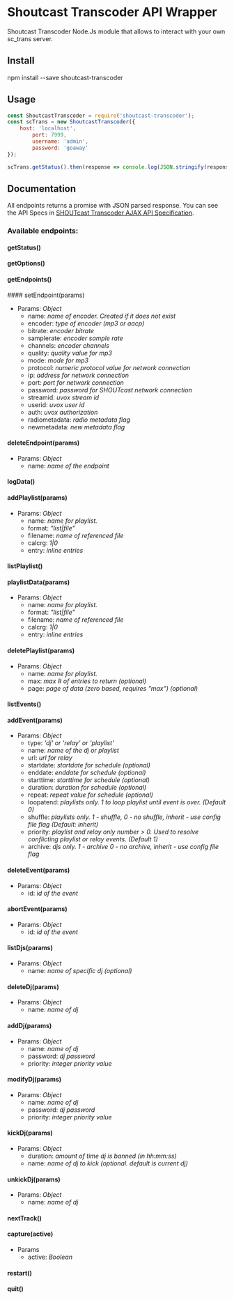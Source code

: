# Shoutcast Transcoder API Wrapper
Shoutcast Transcoder Node.Js module that allows to interact with your own sc_trans server.

## Install
npm install --save shoutcast-transcoder

## Usage
```javascript
const ShoutcastTranscoder = require('shoutcast-transcoder');
const scTrans = new ShoutcastTranscoder({
    host: 'localhost',
		port: 7999,
		username: 'admin',
		password: 'goaway'
});

scTrans.getStatus().then(response => console.log(JSON.stringify(response, null, 2)));

```

## Documentation

All endpoints returns a promise with JSON parsed response. You can see the API Specs in [SHOUTcast Transcoder AJAX API Specification](http://wiki.winamp.com/wiki/SHOUTcast_Transcoder_AJAX_api_Specification).

### Available endpoints:

#### getStatus()
#### getOptions()
#### getEndpoints()
#### setEndpoint(params)
* Params: *Object*
	* name: *name of encoder. Created if it does not exist*
  * encoder: *type of encoder (mp3 or aacp)*
  * bitrate: *encoder bitrate*
  * samplerate: *encoder sample rate*
  * channels: *encoder channels*
  * quality: *quality value for mp3*
  * mode: *mode for mp3*
  * protocol: *numeric protocol value for network connection*
  * ip: *address for network connection*
  * port: *port for network connection*
  * password: *password for SHOUTcast network connection*
  * streamid: *uvox stream id*
  * userid: *uvox user id*
  * auth: *uvox authorization*
  * radiometadata: *radio metadata flag*
  * newmetadata: *new metadata flag*

#### deleteEndpoint(params)
* Params: *Object*
	* name: *name of the endpoint*
	
#### logData()
#### addPlaylist(params)
* Params: *Object*
    * name: *name for playlist.*
    * format: *"list|file"*
    * filename: *name of referenced file*
    * calcrg: *1|0*
    * entry: *inline entries*

#### listPlaylist()
#### playlistData(params)
* Params: *Object*
    * name: *name for playlist.*
    * format: *"list|file"*
    * filename: *name of referenced file*
    * calcrg: *1|0*
    * entry: *inline entries*

#### deletePlaylist(params)
* Params: *Object*
    * name: *name for playlist.*
    * max: *max # of entries to return (optional)*
    * page: *page of data (zero based, requires "max") (optional)*

#### listEvents()
#### addEvent(params)
* Params: *Object*
    * type: *'dj' or 'relay' or 'playlist'*
    * name: *name of the dj or playlist*
    * url: *url for relay*
    * startdate: *startdate for schedule (optional)*
    * enddate: *enddate for schedule (optional)*
    * starttime: *starttime for schedule (optional)*
    * duration: *duration for schedule (optional)*
    * repeat: *repeat value for schedule (optional)*
    * loopatend: *playlists only. 1 to loop playlist until event is over. (Default 0)*
    * shuffle: *playlists only. 1 - shuffle, 0 - no shuffle, inherit - use config file flag (Default: inherit)*
    * priority: *playlist and relay only number > 0. Used to resolve conflicting playlist or relay events. (Default 1)*
    * archive: *djs only. 1 - archive 0 - no archive, inherit - use config file flag*

#### deleteEvent(params)
* Params: *Object*
    * id: *id of the event*

#### abortEvent(params)
* Params: *Object*
    * id: *id of the event*

#### listDjs(params)
* Params: *Object*
    * name: *name of specific dj (optional)*

#### deleteDj(params)
* Params: *Object*
    * name: *name of dj*

#### addDj(params)
* Params: *Object*
    * name: *name of dj*
    * password: *dj password*
    * priority: *integer priority value*

#### modifyDj(params)
* Params: *Object*
    * name: *name of dj*
    * password: *dj password*
    * priority: *integer priority value*

#### kickDj(params)
* Params: *Object*
    * duration: *amount of time dj is banned (in hh:mm:ss)*
    * name: *name of dj to kick (optional. default is current dj)*

#### unkickDj(params)
* Params: *Object*
    * name: *name of dj*

#### nextTrack()
#### capture(active)
* Params
	* active: *Boolean*

#### restart()
#### quit()